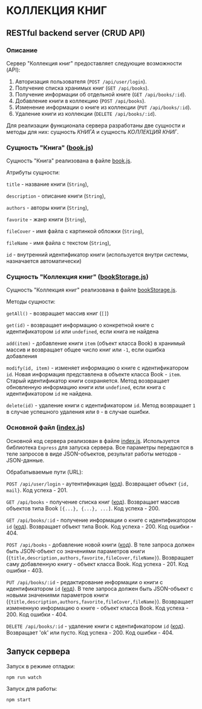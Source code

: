 # КОЛЛЕКЦИЯ КНИГ

## RESTful backend server (CRUD API)

### Описание

Сервер "Коллекция книг" предоставляет следующие возможности (API):
1. Авторизация пользователя (`POST /api/user/login`).
2. Получение списка хранимых книг (`GET /api/books`).
3. Получение информации об отдельной книге (`GET /api/books/:id`).
4. Добавление книги в коллекцию (`POST /api/books`).
5. Изменение информации о книге из коллекции (`PUT /api/books/:id`).
6. Удаление книги из коллекции (`DELETE /api/books/:id`).

Для реализации функционала сервера разработаны две сущности и методы для них: сущность *КНИГА* и сущность *КОЛЛЕКЦИЯ КНИГ*.

### Сущность "Книга" ([book.js](book.js))

Сущность "Книга" реализована в файле [book.js](book.js).

Атрибуты сущности:

`title` - название книги (`String`),

`description` - описание книги (`String`),

`authors` - авторы книги (`String`),

`favorite` - жанр книги (`String`),

`fileCover` - имя файла с картинкой обложки (`String`),

`fileName` - имя файла с текстом (`String`),

`id` - внутренний идентификатор книги (используется внутри системы, назначается автоматически)
 

 ### Сущность "Коллекция книг" ([bookStorage.js](bookStorage.js))

Сущность "Коллекция книг" реализована в файле [bookStorage.js](bookStorage.js).

Методы сущности:

`getAll()` - возвращает массив книг (`[]`)

`get(id)`  - возвращает информацию о конкретной книге с идентификатором `id` или `undefined`, если книга не найдена

`add(item)` - добавление книги `item` (объект класса Book) в хранимый массив и возвращает общее число книг или `-1`, если ошибка добавления

`modify(id, item)` - изменяет информацию о книге с идентификатором `id`. Новая информация представлена в объекте класса Book - `item`. Старый идентификатор книги сохраняется. Метод возвращает обновленную информацию книги или `undefined`, если книга с идентификатором `id` не найдена.

`delete(id)` - удаление книги с идентификатором `id`. Метод возвращает `1` в случае успешного удаления или `0` - в случае ошибки.



### Основной файл ([index.js](index.js))

Основной код сервера реализован в файле [index.js](index.js). Используется библиотека `Express` для запуска сервера. Все параметры передаются в теле запросов в виде JSON-объектов, результат работы методов - JSON-данные.

Обрабатываемые пути (URL):

`POST /api/user/login` - аутентификация ([код](index.js#L28)). Возвращает объект `{id, mail}`. Код успеха - 201.

`GET /api/books` - получение списка книг ([код](index.js#L47)). Возвращает массив объектов типа Book `[{...}, {...}, ...]`. Код успеха - 200.

`GET /api/books/:id` - получение информации о книге с идентификатором `id` ([код](index.jsL66)). Возвращает объект типа Book. Код успеха - 200. Код ошибки - 404.

`POST /api/books` - добавление новой книги ([код](index.js#L92)). В теле запроса должен быть JSON-объект со значениями параметров книги (`{title,description,authors,favorite,fileCover,fileName}`). Возвращает саму добавленную книгу - объект класса Book. Код успеха - 201. Код ошибки - 403.

`PUT /api/books/:id` - редактирование информации о книги с идентификатором `id` ([код](index.js#L137)). В теле запроса должен быть JSON-объект с новыми значениями параметров книги (`{title,description,authors,favorite,fileCover,fileName}`). Возвращает измененную информацию о книге - объект класса Book. Код успеха - 200. Код ошибки - 404.

`DELETE /api/books/:id` - удаление книги с идентификатором `id` ([код](index.js#L179)). Возвращает 'ok' или пусто. Код успеха - 200. Код ошибки - 404.





## Запуск сервера

Запуск в режиме отладки:
```
npm run watch
```

Запуск для работы:
```
npm start
```
